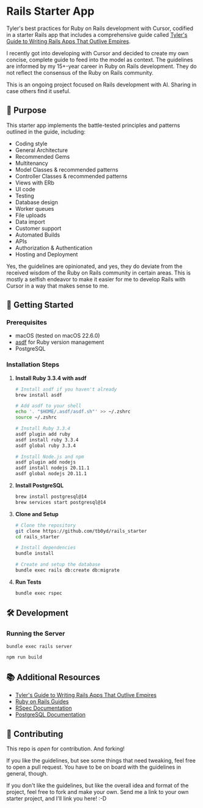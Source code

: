 # Rails Starter App

Tyler's best practices for Ruby on Rails development with Cursor, codified in a starter Rails app that includes a comprehensive guide called [Tyler's Guide to Writing Rails Apps That Outlive Empires](TYLERSGUIDE.md).

I recently got into developing with Cursor and decided to create my own concise, complete guide to feed into the model as context. The guidelines are informed by my 15+-year career in Ruby on Rails development. They do not reflect the consensus of the Ruby on Rails community. 

This is an ongoing project focused on Rails development with AI. Sharing in case others find it useful.

## 🎯 Purpose

This starter app implements the battle-tested principles and patterns outlined in the guide, including:
  * Coding style
  * General Architecture
  * Recommended Gems
  * Multitenancy
  * Model Classes & recommended patterns
  * Controller Classes & recommended patterns
  * Views with ERb
  * UI code 
  * Testing 
  * Database design
  * Worker queues
  * File uploads
  * Data import
  * Customer support
  * Automated Builds
  * APIs
  * Authorization & Authentication
  * Hosting and Deployment

Yes, the guidelines are opinionated, and yes, they do deviate from the received wisdom of the Ruby on Rails community in certain areas. This is mostly a selfish endeavor to make it easier for me to develop Rails with Cursor in a way that makes sense to me. 

## 🚀 Getting Started

### Prerequisites

- macOS (tested on macOS 22.6.0)
- [asdf](https://asdf-vm.com/) for Ruby version management
- PostgreSQL

### Installation Steps

1. **Install Ruby 3.3.4 with asdf**
   ```bash
   # Install asdf if you haven't already
   brew install asdf

   # Add asdf to your shell
   echo '. "$HOME/.asdf/asdf.sh"' >> ~/.zshrc
   source ~/.zshrc

   # Install Ruby 3.3.4
   asdf plugin add ruby
   asdf install ruby 3.3.4
   asdf global ruby 3.3.4 

   # Install Node.js and npm
   asdf plugin add nodejs
   asdf install nodejs 20.11.1
   asdf global nodejs 20.11.1
   ```

2. **Install PostgreSQL**
   ```bash
   brew install postgresql@14
   brew services start postgresql@14
   ```

3. **Clone and Setup**
   ```bash
   # Clone the repository
   git clone https://github.com/tb0yd/rails_starter
   cd rails_starter

   # Install dependencies
   bundle install

   # Create and setup the database
   bundle exec rails db:create db:migrate
   ```

4. **Run Tests**
   ```bash
   bundle exec rspec
   ```

## 🛠 Development

### Running the Server
```bash
bundle exec rails server
```

```bash
npm run build
```

## 📚 Additional Resources

- [Tyler's Guide to Writing Rails Apps That Outlive Empires](TYLERSGUIDE.md)
- [Ruby on Rails Guides](https://guides.rubyonrails.org/v7.1/index.html)
- [RSpec Documentation](https://rspec.info/)
- [PostgreSQL Documentation](https://www.postgresql.org/docs/)

## 🤝 Contributing

This repo is *open* for contribution. And forking! 

If you like the guidelines, but see some things that need tweaking, feel free to open a pull request. You have to be on board with the guidelines in general, though.

If you don't like the guidelines, but like the overall idea and format of the project, feel free to fork and make your own. Send me a link to your own starter project, and I'll link you here! :-D
